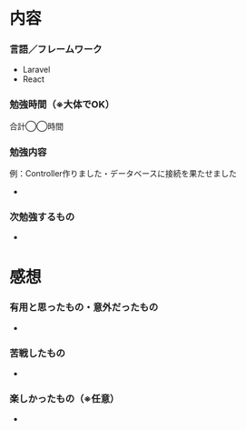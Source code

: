 # 内容

### 言語／フレームワーク
- Laravel
- React

### 勉強時間（※大体でOK）

合計◯◯時間

### 勉強内容

例：Controller作りました・データベースに接続を果たせました

- 

### 次勉強するもの
- 


# 感想
### 有用と思ったもの・意外だったもの
- 


### 苦戦したもの
- 

### 楽しかったもの（※任意）
- 

